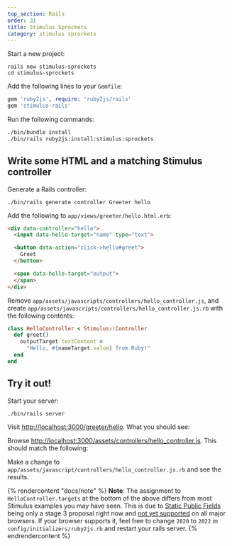 ```yaml
---
top_section: Rails
order: 31
title: Stimulus Sprockets
category: stimulus sprockets
---
```


Start a new project:

```
rails new stimulus-sprockets
cd stimulus-sprockets
```

Add the following lines to your `Gemfile`:

```ruby
gem 'ruby2js', require: 'ruby2js/rails'
gem 'stimulus-rails'
```

Run the following commands:

```sh
./bin/bundle install
./bin/rails ruby2js:install:stimulus:sprockets
```

## Write some HTML and a matching Stimulus controller

Generate a Rails controller:

```
./bin/rails generate controller Greeter hello
```

Add the following to `app/views/greeter/hello.html.erb`:

```html
<div data-controller="hello">
  <input data-hello-target="name" type="text">

  <button data-action="click->hello#greet">
    Greet
  </button>

  <span data-hello-target="output">
  </span>
</div>
```

Remove `app/assets/javascripts/controllers/hello_controller.js`, and create
`app/assets/javascripts/controllers/hello_controller.js.rb` with the following
contents:

<div data-controller="ruby" data-options='{
  "eslevel": 2020,
  "autoexports": "default",
  "filters": ["esm", "stimulus", "functions"]
}'></div>

```ruby
class HelloController < Stimulus::Controller
  def greet()
    outputTarget.textContent =
      "Hello, #{nameTarget.value} from Ruby!"
  end
end
```

## Try it out!

Start your server:

```
./bin/rails server
```

Visit <http://localhost:3000/greeter/hello>.  What you should see:

<p data-controller="eval" data-html="div.language-html"></p>

Browse <http://localhost:3000/assets/controllers/hello_controller.js>.  This
should match the following:

<div data-controller="js"></div>

Make a change to `app/assets/javascript/controllers/hello_controller.js.rb`
and see the results.

{% rendercontent "docs/note" %}
**Note**: The assignment to `HelloController.targets` at the bottom of the
above differs from most Stimulus examples you may have seen.  This is due to
[Static Public Fields](https://github.com/tc39/proposal-static-class-features#static-public-fields)
being only a stage 3 proposal right now and
[not yet supported](https://developer.mozilla.org/en-US/docs/Web/JavaScript/Reference/Classes/static#browser_compatibility)
on all major browsers.  If your browser supports it, feel free to change
`2020` to `2022` in `config/initializers/ruby2js.rb` and restart your rails
server.
{% endrendercontent %}
